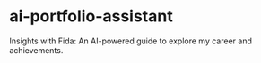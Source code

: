# ai-portfolio-assistant
Insights with Fida: An AI-powered guide to explore my career and achievements.
